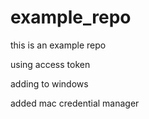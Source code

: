 # example_repo

this is an example repo

using access token

adding to windows

added mac credential manager